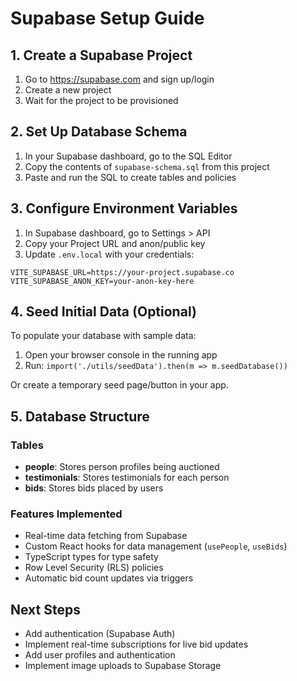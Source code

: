 # Supabase Setup Guide

## 1. Create a Supabase Project

1. Go to https://supabase.com and sign up/login
2. Create a new project
3. Wait for the project to be provisioned

## 2. Set Up Database Schema

1. In your Supabase dashboard, go to the SQL Editor
2. Copy the contents of `supabase-schema.sql` from this project
3. Paste and run the SQL to create tables and policies

## 3. Configure Environment Variables

1. In Supabase dashboard, go to Settings > API
2. Copy your Project URL and anon/public key
3. Update `.env.local` with your credentials:

```
VITE_SUPABASE_URL=https://your-project.supabase.co
VITE_SUPABASE_ANON_KEY=your-anon-key-here
```

## 4. Seed Initial Data (Optional)

To populate your database with sample data:

1. Open your browser console in the running app
2. Run: `import('./utils/seedData').then(m => m.seedDatabase())`

Or create a temporary seed page/button in your app.

## 5. Database Structure

### Tables

- **people**: Stores person profiles being auctioned
- **testimonials**: Stores testimonials for each person
- **bids**: Stores bids placed by users

### Features Implemented

- Real-time data fetching from Supabase
- Custom React hooks for data management (`usePeople`, `useBids`)
- TypeScript types for type safety
- Row Level Security (RLS) policies
- Automatic bid count updates via triggers

## Next Steps

- Add authentication (Supabase Auth)
- Implement real-time subscriptions for live bid updates
- Add user profiles and authentication
- Implement image uploads to Supabase Storage
